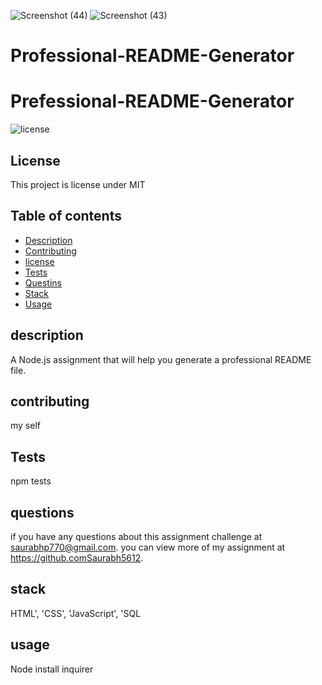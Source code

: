 ![Screenshot (44)](https://user-images.githubusercontent.com/83927859/138574621-fe874520-83ea-49c7-9a5c-bc48bf7c5a9e.png)
![Screenshot (43)](https://user-images.githubusercontent.com/83927859/138574592-87f9ff1a-e599-4c82-93e6-3043c5f56b44.png)
# Professional-README-Generator
# Prefessional-README-Generator

 ![license](https://img.shields.io/badge/license-MIT-blue.svg)

## License
  This project is license under MIT

## Table of contents
  * [Description](#description)
  * [Contributing](#contributing)
  * [license](#license)
  * [Tests](#Tests)
  * [Questins](#questions)
  * [Stack](#stack)
  * [Usage](#usage)

## description
   A Node.js assignment that will help you generate a professional README file.
  

## contributing
  my self
  
## Tests
   npm tests
  

## questions
if you have any questions about this assignment challenge at saurabhp770@gmail.com. you can view more of my assignment at https://github.comSaurabh5612.


## stack
   HTML', 'CSS', 'JavaScript', 'SQL

## usage
   Node install inquirer
